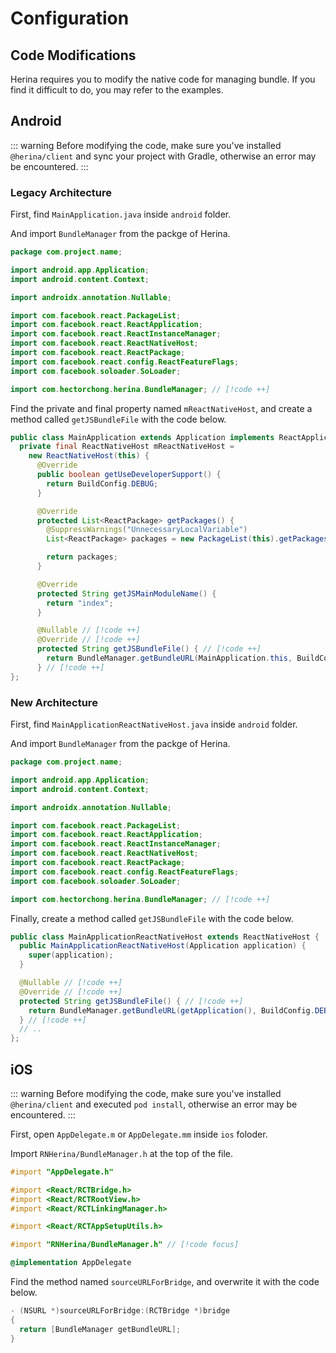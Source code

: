 # Configuration

## Code Modifications

Herina requires you to modify the native code for managing bundle. If you find it difficult to do, you may refer to the examples.

## Android

::: warning
Before modifying the code, make sure you've installed `@herina/client` and sync your project with Gradle, otherwise an error may be encountered.
:::

### Legacy Architecture

First, find `MainApplication.java` inside `android` folder.

And import `BundleManager` from the packge of Herina.

```java
package com.project.name;

import android.app.Application;
import android.content.Context;

import androidx.annotation.Nullable;

import com.facebook.react.PackageList;
import com.facebook.react.ReactApplication;
import com.facebook.react.ReactInstanceManager;
import com.facebook.react.ReactNativeHost;
import com.facebook.react.ReactPackage;
import com.facebook.react.config.ReactFeatureFlags;
import com.facebook.soloader.SoLoader;

import com.hectorchong.herina.BundleManager; // [!code ++]
```

Find the private and final property named `mReactNativeHost`, and create a method called `getJSBundleFile` with the code below.

```java
public class MainApplication extends Application implements ReactApplication {
  private final ReactNativeHost mReactNativeHost =
    new ReactNativeHost(this) {
      @Override
      public boolean getUseDeveloperSupport() {
        return BuildConfig.DEBUG;
      }

      @Override
      protected List<ReactPackage> getPackages() {
        @SuppressWarnings("UnnecessaryLocalVariable")
        List<ReactPackage> packages = new PackageList(this).getPackages();

        return packages;
      }

      @Override
      protected String getJSMainModuleName() {
        return "index";
      }

      @Nullable // [!code ++]
      @Override // [!code ++]
      protected String getJSBundleFile() { // [!code ++]
        return BundleManager.getBundleURL(MainApplication.this, BuildConfig.DEBUG); // [!code ++]
      } // [!code ++]
};
```

### New Architecture

First, find `MainApplicationReactNativeHost.java` inside `android` folder.

And import `BundleManager` from the packge of Herina.

```java
package com.project.name;

import android.app.Application;
import android.content.Context;

import androidx.annotation.Nullable;

import com.facebook.react.PackageList;
import com.facebook.react.ReactApplication;
import com.facebook.react.ReactInstanceManager;
import com.facebook.react.ReactNativeHost;
import com.facebook.react.ReactPackage;
import com.facebook.react.config.ReactFeatureFlags;
import com.facebook.soloader.SoLoader;

import com.hectorchong.herina.BundleManager; // [!code ++]
```

Finally, create a method called `getJSBundleFile` with the code below.

```java
public class MainApplicationReactNativeHost extends ReactNativeHost {
  public MainApplicationReactNativeHost(Application application) {
    super(application);
  }

  @Nullable // [!code ++]
  @Override // [!code ++]
  protected String getJSBundleFile() { // [!code ++]
    return BundleManager.getBundleURL(getApplication(), BuildConfig.DEBUG); // [!code ++]
  } // [!code ++]
  // ..
};
```

## iOS

::: warning
Before modifying the code, make sure you've installed `@herina/client` and executed `pod install`, otherwise an error may be encountered.
:::

First, open `AppDelegate.m` or `AppDelegate.mm` inside `ios` foloder.

Import `RNHerina/BundleManager.h` at the top of the file.

```objective-c
#import "AppDelegate.h"

#import <React/RCTBridge.h>
#import <React/RCTRootView.h>
#import <React/RCTLinkingManager.h>

#import <React/RCTAppSetupUtils.h>

#import "RNHerina/BundleManager.h" // [!code focus]

@implementation AppDelegate

```

Find the method named `sourceURLForBridge`, and overwrite it with the code below.

```objective-c
- (NSURL *)sourceURLForBridge:(RCTBridge *)bridge
{
  return [BundleManager getBundleURL];
}
```
